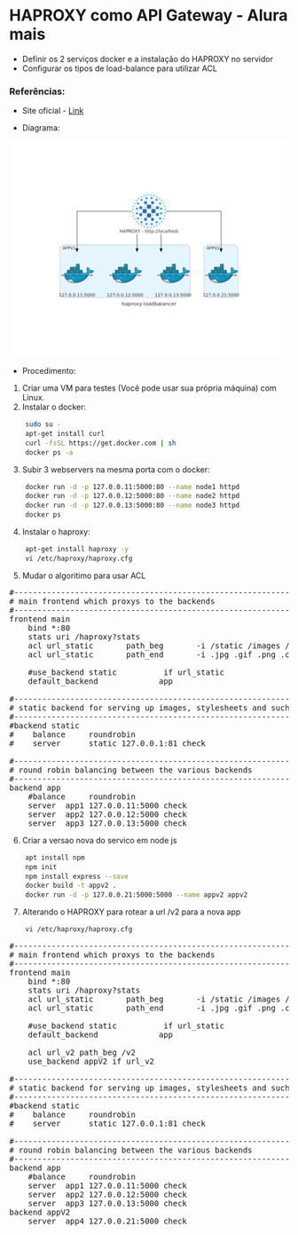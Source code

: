 # HAPROXY como API Gateway - Alura mais

- Definir os 2 serviços docker e a instalação do HAPROXY no servidor
- Configurar os tipos de load-balance para utilizar ACL


### Referências:

- Site oficial - [Link](http://www.haproxy.org/)

- Diagrama:

![Arquitetura](haproxy-loadbalancer.png)

- Procedimento:

1. Criar uma VM para testes (Você pode usar sua própria máquina) com Linux.
2. Instalar o docker: 
```sh 
    sudo su -
    apt-get install curl
    curl -fsSL https://get.docker.com | sh
    docker ps -a
```
3. Subir 3 webservers na mesma porta com o docker:
```sh
    docker run -d -p 127.0.0.11:5000:80 --name node1 httpd
    docker run -d -p 127.0.0.12:5000:80 --name node2 httpd
    docker run -d -p 127.0.0.13:5000:80 --name node3 httpd
    docker ps
```

4. Instalar o haproxy:
```sh
    apt-get install haproxy -y
    vi /etc/haproxy/haproxy.cfg
```
5. Mudar o algoritimo para usar ACL

<pre>
#---------------------------------------------------------------------
# main frontend which proxys to the backends
#---------------------------------------------------------------------
frontend main
    bind *:80
    stats uri /haproxy?stats
    acl url_static       path_beg       -i /static /images /javascript /stylesheets
    acl url_static       path_end       -i .jpg .gif .png .css .js

    #use_backend static          if url_static
    default_backend             app

#---------------------------------------------------------------------
# static backend for serving up images, stylesheets and such
#---------------------------------------------------------------------
#backend static
#    balance     roundrobin
#    server      static 127.0.0.1:81 check

#---------------------------------------------------------------------
# round robin balancing between the various backends
#---------------------------------------------------------------------
backend app
    #balance     roundrobin
    server  app1 127.0.0.11:5000 check
    server  app2 127.0.0.12:5000 check
    server  app3 127.0.0.13:5000 check
</pre>

6. Criar a versao nova do servico em node js

```sh
    apt install npm
    npm init
    npm install express --save
    docker build -t appv2 .
    docker run -d -p 127.0.0.21:5000:5000 --name appv2 appv2
```

7. Alterando o HAPROXY para rotear a url /v2 para a nova app

```sh 
    vi /etc/haproxy/haproxy.cfg
``` 

<pre>
#---------------------------------------------------------------------
# main frontend which proxys to the backends
#---------------------------------------------------------------------
frontend main
    bind *:80
    stats uri /haproxy?stats
    acl url_static       path_beg       -i /static /images /javascript /stylesheets
    acl url_static       path_end       -i .jpg .gif .png .css .js

    #use_backend static          if url_static
    default_backend             app

    acl url_v2 path_beg /v2
    use_backend appV2 if url_v2

#---------------------------------------------------------------------
# static backend for serving up images, stylesheets and such
#---------------------------------------------------------------------
#backend static
#    balance     roundrobin
#    server      static 127.0.0.1:81 check

#---------------------------------------------------------------------
# round robin balancing between the various backends
#---------------------------------------------------------------------
backend app
    #balance     roundrobin
    server  app1 127.0.0.11:5000 check
    server  app2 127.0.0.12:5000 check
    server  app3 127.0.0.13:5000 check
backend appV2
    server  app4 127.0.0.21:5000 check
</pre>